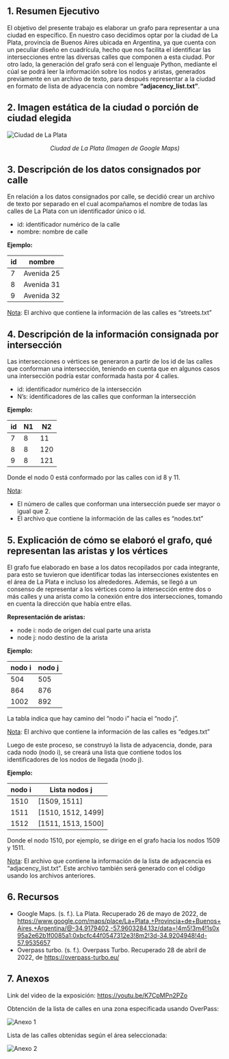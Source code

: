 ## **1. Resumen Ejecutivo**

El objetivo del presente trabajo es elaborar un grafo para representar a una ciudad en específico. En nuestro caso decidimos optar por la ciudad de La Plata, provincia de Buenos Aires ubicada en Argentina, ya que cuenta con un peculiar diseño en cuadrícula, hecho que nos facilita el identificar las intersecciones entre las diversas calles que componen a esta ciudad. Por otro lado, la generación del grafo será con el lenguaje Python, mediante el cúal se podrá leer la información sobre los nodos y aristas, generados previamente en un archivo de texto, para después representar a la ciudad en formato de lista de adyacencia con nombre **“adjacency_list.txt”**.

## **2. Imagen estática de la ciudad o porción de ciudad elegida**

![Ciudad de La Plata](https://i.imgur.com/SVEbT79.png "Ciudad de La Plata")

<div style="text-align: center; font-style: italic"> Ciudad de La Plata (Imagen de Google Maps) </div>

## **3. Descripción de los datos consignados por calle**
En relación a los datos consignados por calle, se decidió crear un archivo de texto por separado en el cual acompañamos el nombre de todas las calles de La Plata con un identificador único o id.

* id: identificador numérico de la calle
* nombre: nombre de calle

**Ejemplo:**

|   id  |   nombre  |
|-------|-----------|
|   7   |Avenida 25 |
|   8   |Avenida 31 |
|   9   |Avenida 32 |
		
<u>Nota</u>: El archivo que contiene la información de las calles es “streets.txt”

## **4. Descripción de la información consignada por intersección**
Las intersecciones o vértices se generaron a partir de los id de las calles que conforman una intersección, teniendo en cuenta que en algunos casos una intersección podría estar conformada hasta por 4 calles.

* id: identificador numérico de la intersección
* N’s: identificadores de las calles que conforman la intersección
  
**Ejemplo:**

|   id  |   N1  |   N2  |
|-------|-------|-------|
|   7   |   8   |   11  |
|   8   |   8   |   120 |
|   9   |   8   |   121 |

Donde el nodo 0 está conformado por las calles con id 8 y 11.

<u>Nota</u>:

* El número de calles que conforman una intersección puede ser mayor o igual que 2.
* El archivo que contiene la información de las calles es “nodes.txt”

## **5. Explicación de cómo se elaboró el grafo, qué representan las aristas y los vértices**
El grafo fue elaborado en base a los datos recopilados por cada integrante, para esto se tuvieron que identificar todas las intersecciones existentes en el área de La Plata e incluso los alrededores. Además, se llegó a un consenso de representar a los vértices como la intersección entre dos o más calles y una arista como la conexión entre dos intersecciones, tomando en cuenta la dirección que había entre ellas.

**Representación de aristas:**

* node i: nodo de origen del cual parte una arista
* node j: nodo destino de la arista
  
**Ejemplo:**

| nodo i| nodo j|
|-------|-------|
|   504 |   505 |
|   864 |   876 |
|   1002|   892 |

La tabla indica que hay camino del “nodo i” hacia el “nodo j”.

<u>Nota</u>: El archivo que contiene la información de las calles es “edges.txt”

Luego de este proceso, se construyó la lista de adyacencia, donde, para cada nodo (nodo i), se creará una lista que contiene todos los identificadores de los nodos de llegada (nodo j).

**Ejemplo:**

| nodo i|  Lista nodos j   |
|-------|------------------|
|   1510|[1509, 1511]      |
|   1511|[1510, 1512, 1499]|
|   1512|[1511, 1513, 1500]|

Donde el nodo 1510, por ejemplo, se dirige en el grafo hacia los nodos 1509 y 1511.

<u>Nota</u>: El archivo que contiene la información de la lista de adyacencia es “adjacency_list.txt”. Este archivo también será generado con el código usando los archivos anteriores.

## **6. Recursos**

* Google Maps. (s. f.). La Plata. Recuperado 26 de mayo de 2022, de https://www.google.com/maps/place/La+Plata,+Provincia+de+Buenos+Aires,+Argentina/@-34.9179402,-57.9603284,13z/data=!4m5!3m4!1s0x95a2e62b1f0085a1:0xbcfc44f0547312e3!8m2!3d-34.9204948!4d-57.9535657 
* Overpass turbo. (s. f.). Overpass Turbo. Recuperado 28 de abril de 2022, de https://overpass-turbo.eu/ 

## **7. Anexos**

Link del video de la exposición: https://youtu.be/K7CpMPn2PZo 

Obtención de la lista de calles en una zona especificada usando OverPass:

![Anexo 1](https://i.imgur.com/Czep97D.png "Anexo 1")

Lista de las calles obtenidas según el área seleccionada:

![Anexo 2](https://i.imgur.com/7vyFGZT.png "Anexo 2")
